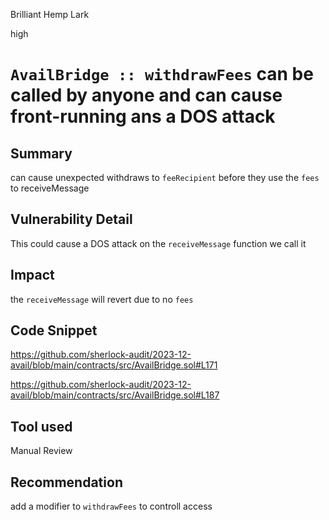 Brilliant Hemp Lark

high

# `AvailBridge :: withdrawFees` can be called by anyone and can  cause front-running ans a DOS attack

## Summary
can cause unexpected withdraws to `feeRecipient` before  they use the `fees` to receiveMessage

## Vulnerability Detail
This could cause a DOS attack on the  `receiveMessage` function we call it

## Impact
the `receiveMessage` will revert due to no `fees`

## Code Snippet
https://github.com/sherlock-audit/2023-12-avail/blob/main/contracts/src/AvailBridge.sol#L171

https://github.com/sherlock-audit/2023-12-avail/blob/main/contracts/src/AvailBridge.sol#L187
## Tool used

Manual Review

## Recommendation
add a modifier to `withdrawFees` to controll access 